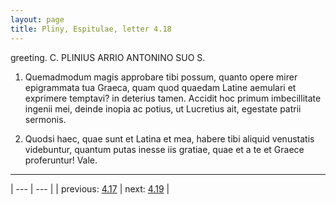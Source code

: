 ```yaml
---
layout: page
title: Pliny, Espitulae, letter 4.18
---
```


greeting. C. PLINIUS ARRIO ANTONINO SUO S.



1. Quemadmodum magis approbare tibi possum, quanto opere mirer epigrammata tua Graeca, quam quod quaedam Latine aemulari et exprimere temptavi? in deterius tamen. Accidit hoc primum imbecillitate ingenii mei, deinde inopia ac potius, ut Lucretius ait, egestate patrii sermonis.



2. Quodsi haec, quae sunt et Latina et mea, habere tibi aliquid venustatis videbuntur, quantum putas inesse iis gratiae, quae et a te et Graece proferuntur! Vale.



---

| --- | --- |
| previous: [4.17](../4.17/) | next: [4.19](../4.19/) |